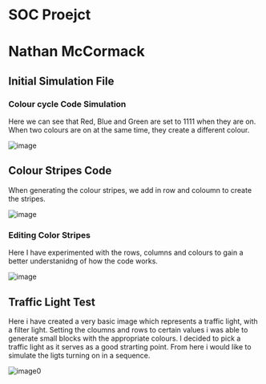 # **SOC Proejct**
# **Nathan McCormack**
## **Initial Simulation File**
### **Colour cycle Code Simulation**
Here we can see that Red, Blue and Green are set to 1111 when they are on. When two colours are on at the same time, they
create a different colour.

![image](https://github.com/user-attachments/assets/e8a307f0-5cb3-4a2a-a32f-757c5d758eb3)

## **Colour Stripes Code**
When generating the colour stripes, we add in row and coloumn to create the stripes.

![image](https://github.com/user-attachments/assets/d070f62f-18c8-4b1e-9b1b-6b14cc2adf8f)

### **Editing Color Stripes**
Here I have experimented with the rows, columns and colours to gain a better understanidng of how the code works.

![image](https://github.com/user-attachments/assets/3fd7d042-7698-4cd8-926a-f5eaafd40f80)

## **Traffic Light Test**
Here i have created a very basic image which represents a traffic light, with a filter light. Setting the cloumns and rows to certain values i was able to generate small 
blocks with the appropriate colours. I decided to pick a traffic light as it serves as a good strarting point. From here i would like to simulate the ligts turning on in a 
sequence.

![image0](https://github.com/user-attachments/assets/73f68ca1-6661-4fce-abd2-2ca8aa382fb1)

